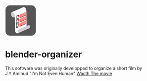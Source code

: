 ![BLENDER-ORGANIZER](py_data/icon.png)

# blender-organizer


  This software was originally developped to organize a short film by J.Y.Amihud "I'm Not Even Human"
[Wacth The movie](https://www.youtube.com/watch?v=VNH35lKAF-k&t=1019s)
